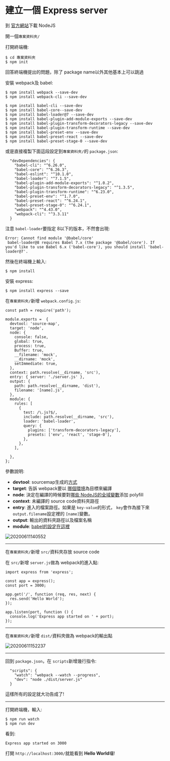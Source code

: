# 建立一個 Express server

到 [官方網站](https://nodejs.org/en/download/)下載 NodeJS

開一個`專案資料夾/`

打開終端機:
```
$ cd 專案資料夾
$ npm init
```
回答終端機提出的問題，除了 package name以外其他基本上可以跳過

安裝 webpack及 babel:
```
$ npm install webpack --save-dev
$ npm install webpack-cli --save-dev

$ npm install babel-cli --save-dev
$ npm install babel-core--save-dev
$ npm install babel-loader@7 --save-dev
$ npm install babel-plugin-add-module-exports --save-dev
$ npm install babel-plugin-transform-decorators-legacy --save-dev
$ npm install babel-plugin-transform-runtime --save-dev
$ npm install babel-preset-env --save-dev
$ npm install babel-preset-react --save-dev
$ npm install babel-preset-stage-0 --save-dev
```
或是直接複製下面這段設定到`專案資料夾/`的 `package.json`:
```
  "devDependencies": {
    "babel-cli": "^6.26.0",
    "babel-core": "^6.26.3",
    "babel-eslint": "^10.1.0",
    "babel-loader": "^7.1.5",
    "babel-plugin-add-module-exports": "^1.0.2",
    "babel-plugin-transform-decorators-legacy": "^1.3.5",
    "babel-plugin-transform-runtime": "^6.23.0",
    "babel-preset-env": "^1.7.0",
    "babel-preset-react": "^6.24.1",
    "babel-preset-stage-0": "^6.24.1",
    "webpack": "^4.43.0",
    "webpack-cli": "^3.3.11"
  }
```
注意 `babel-loader`要指定 8以下的版本，不然會出現:
```
Error: Cannot find module '@babel/core'
 babel-loader@8 requires Babel 7.x (the package '@babel/core'). If you'd like to use Babel 6.x ('babel-core'), you should install 'babel-loader@7'.
```
然後在終端機上輸入:
```
$ npm install 
```
安裝 express:
```
$ npm install express --save
```
在`專案資料夾/`新增 `webpack.config.js`:
```
const path = require('path');

module.exports =  {
  devtool: 'source-map',
  target: 'node',
  node: {
    console: false,
    global: true,
    process: true,
    Buffer: true,
    __filename: 'mock',
    __dirname: 'mock',
    setImmediate: true,
  },
  context: path.resolve(__dirname, 'src'),
  entry: { server: './server.js' },
  output: {
    path: path.resolve(__dirname, 'dist'),
    filename: '[name].js',
  },
  module: {
    rules: [
      {
        test: /\.js?$/,
        include: path.resolve(__dirname, 'src'),
        loader: 'babel-loader',
        query: {
          plugins: ['transform-decorators-legacy'],
          presets: ['env', 'react', 'stage-0'],
        },
      },
    ],

  },
};
```
參數說明:
* **devtool**: sourcemap生成的[方式](https://webpack.js.org/configuration/devtool/)
* **target**: 告訴 webpack要以 [哪個環境](https://webpack.js.org/configuration/target/)為目標來編譯
* **node**: 決定在編譯的時候要對[哪些 NodeJS的全域變數](https://webpack.js.org/configuration/node/)添加 polyfill
* **context**: 未編譯的 source code資料夾路徑
* **entry**: 進入的檔案路徑。如果是 `key-value`的形式， `key`會作為接下來 `output.filename`設定裡的 `[name]`變數。
* **output**: 輸出的資料夾路徑以及檔案名稱
* **module**: [babel的設定在這裡](https://webpack.js.org/configuration/module/)

![](/static/image/20200611140552.png "20200611140552")

---

在`專案資料夾/`新增 `src/`資料夾存放 source code

在 `src/`新增 `server.js`做為 webpack的進入點:
```
import express from 'express';

const app = express();
const port = 3000;

app.get('/', function (req, res, next) {
  res.send('Hello World');
});

app.listen(port, function () {
  console.log('Express app started on ' + port);
});
```

---

在`專案資料夾/`新增 `dist/`資料夾做為 webpack的輸出點

![](/static/image/20200611152237.png "20200611152237")

---

回到 `package.json`，在 `scripts`新增幾行指令:
```
  "scripts": {
    "watch": "webpack --watch --progress",
    "dev": "node ./dist/server.js"
  }
```
這樣所有的設定就大功告成了!

---

打開終端機，輸入:
```
$ npm run watch
$ npm run dev
```
看到:
```
Express app started on 3000
```
打開 `http://localhost:3000/`就能看到 **Hello World**囉!